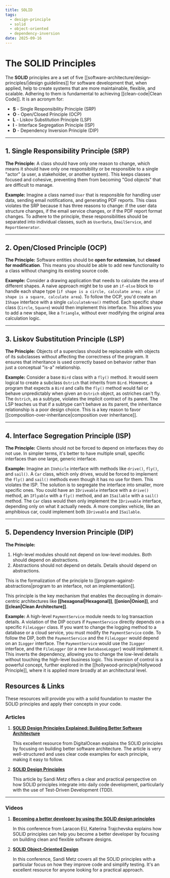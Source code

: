 ```yaml
---
title: SOLID
tags:
  - design-principle
  - solid
  - object-oriented
  - dependency-inversion
date: 2025-09-16
---
```

# The SOLID Principles

The **SOLID** principles are a set of five [[software-architecture/design-principles/|design guidelines]] for software development that, when applied, help to create systems that are more maintainable, flexible, and scalable. Adhering to them is fundamental to achieving [[clean-code|Clean Code]]. It is an acronym for:

* **S** - Single Responsibility Principle (SRP)
* **O** - Open/Closed Principle (OCP)
* **L** - Liskov Substitution Principle (LSP)
* **I** - Interface Segregation Principle (ISP)
* **D** - Dependency Inversion Principle (DIP)

---

## 1. Single Responsibility Principle (SRP)

**The Principle:** A class should have only one reason to change, which means it should have only one responsibility or be responsible to a single "actor" (a user, a stakeholder, or another system). This keeps classes focused and cohesive, preventing them from becoming "God objects" that are difficult to manage.

**Example:** Imagine a class named `User` that is responsible for handling user data, sending email notifications, and generating PDF reports. This class violates the SRP because it has three reasons to change: if the user data structure changes, if the email service changes, or if the PDF report format changes. To adhere to the principle, these responsibilities should be separated into individual classes, such as `UserData`, `EmailService`, and `ReportGenerator`.

---

## 2. Open/Closed Principle (OCP)

**The Principle:** Software entities should be **open for extension**, but **closed for modification**. This means you should be able to add new functionality to a class without changing its existing source code.

**Example:** Consider a drawing application that needs to calculate the area of different shapes. A naive approach might be to use an `if-else` block to handle each shape type (`if shape is a circle, calculate area; else if shape is a square, calculate area`). To follow the OCP, you'd create an `IShape` interface with a single `calculateArea()` method. Each specific shape class (`Circle`, `Square`) would then implement this interface. This allows you to add a new shape, like a `Triangle`, without ever modifying the original area calculation logic.

---

## 3. Liskov Substitution Principle (LSP)

**The Principle:** Objects of a superclass should be replaceable with objects of its subclasses without affecting the correctness of the program. It ensures that inheritance is used correctly based on behavior rather than just a conceptual "is-a" relationship.

**Example:** Consider a base `Bird` class with a `fly()` method. It would seem logical to create a subclass `Ostrich` that inherits from `Bird`. However, a program that expects a `Bird` and calls the `fly()` method would fail or behave unpredictably when given an `Ostrich` object, as ostriches can't fly.  The `Ostrich`, as a subtype, violates the implicit contract of its parent. The LSP teaches us that if a subtype can't behave as its parent, the inheritance relationship is a poor design choice. This is a key reason to favor [[composition-over-inheritance|composition over inheritance]].

---

## 4. Interface Segregation Principle (ISP)

**The Principle:** Clients should not be forced to depend on interfaces they do not use. In simpler terms, it's better to have multiple small, specific interfaces than one large, generic interface.

**Example:** Imagine an `IVehicle` interface with methods like `drive()`, `fly()`, and `sail()`. A `Car` class, which only drives, would be forced to implement the `fly()` and `sail()` methods even though it has no use for them. This violates the ISP. The solution is to segregate the interface into smaller, more specific ones. You could have an `IDriveable` interface with a `drive()` method, an `IFlyable` with a `fly()` method, and an `ISailable` with a `sail()` method. The `Car` class would then only implement the `IDriveable` interface, depending only on what it actually needs. A more complex vehicle, like an amphibious car, could implement both `IDriveable` and `ISailable`.

---

## 5. Dependency Inversion Principle (DIP)

**The Principle:**
1. High-level modules should not depend on low-level modules. Both should depend on abstractions.
2. Abstractions should not depend on details. Details should depend on abstractions.

This is the formalization of the principle to [[program-against-abstractions|program to an interface, not an implementation]].

This principle is the key mechanism that enables the decoupling in domain-centric architectures like **[[hexagonal|Hexagonal]]**, **[[onion|Onion]]**, and **[[clean|Clean Architecture]]**.

**Example:** A high-level `PaymentService` module needs to log transaction details. A violation of the DIP occurs if `PaymentService` directly depends on a specific `FileLogger` class. If you want to change the logging method to a database or a cloud service, you must modify the `PaymentService` code. To follow the DIP, both the `PaymentService` and the `FileLogger` would depend on an `ILogger` interface. The `PaymentService` would use the `ILogger` interface, and the `FileLogger` (or a new `DatabaseLogger`) would implement it. This inverts the dependency, allowing you to change the low-level details without touching the high-level business logic. This inversion of control is a powerful concept, further explored in the [[hollywood-principle|Hollywood Principle]], where it is applied more broadly at an architectural level.

## **Resources & Links**

These resources will provide you with a solid foundation to master the SOLID principles and apply their concepts in your code.

### **Articles**

1.  **[SOLID Design Principles Explained: Building Better Software Architecture](https://www.digitalocean.com/community/conceptual-articles/s-o-l-i-d-the-first-five-principles-of-object-oriented-design)**

    This excellent resource from DigitalOcean explains the SOLID principles by focusing on building better software architecture. The article is very well-structured and uses clear code examples for each principle, making it easy to follow.

2.  **[SOLID Design Principles](https://sandimetz.com/blog/2009/03/21/solid-design-principles)**

    This article by Sandi Metz offers a clear and practical perspective on how SOLID principles integrate into daily code development, particularly with the use of Test-Driven Development (TDD).

---

### **Videos**

1.  **[Becoming a better developer by using the SOLID design principles](https://www.youtube.com/watch?v=rtmFCcjEgEw)**

    In this conference from Laracon EU, Katerina Trajchevska explains how SOLID principles can help you become a better developer by focusing on building clean and flexible software designs.

2.  **[SOLID Object-Oriented Design](http://videos.goruco.com/2009/sandi-metz-solid-object-oriented-design)**

    In this conference, Sandi Metz covers all the SOLID principles with a particular focus on how they improve code and simplify testing. It's an excellent resource for anyone looking for a practical approach.